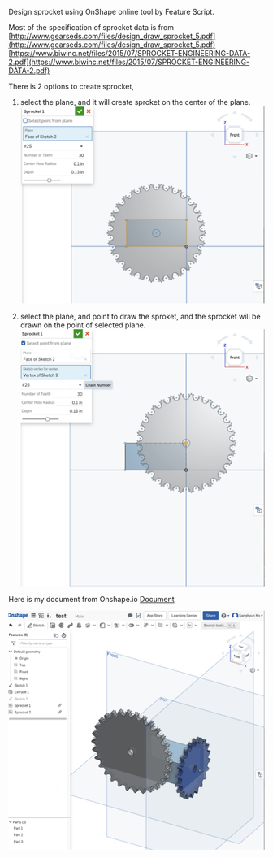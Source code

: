 Design sprocket using OnShape online tool by Feature Script.

Most of the specification of sprocket data is from<br>
[http://www.gearseds.com/files/design_draw_sprocket_5.pdf](http://www.gearseds.com/files/design_draw_sprocket_5.pdf)<br>
[https://www.biwinc.net/files/2015/07/SPROCKET-ENGINEERING-DATA-2.pdf](https://www.biwinc.net/files/2015/07/SPROCKET-ENGINEERING-DATA-2.pdf)

There is 2 options to create sprocket,
1. select the plane, and it will create sproket on the center of the plane.
![select only plane](https://github.com/movingfinger/hardware-piscine/blob/master/sprocket/images/3.png)<br>

2. select the plane, and point to draw the sproket, and the sprocket will be drawn on the point of selected plane.
![select plane and point](https://github.com/movingfinger/hardware-piscine/blob/master/sprocket/images/4.png)

Here is my document from Onshape.io
[Document](https://cad.onshape.com/documents/5de8c1d4aaaa7679e650c0e3/w/e775e409240ddd70aad42b4a/e/46e28fe1c57f4ec2b0b9253f)

![Sprocket](https://github.com/movingfinger/hardware-piscine/blob/master/sprocket/images/5.png)
